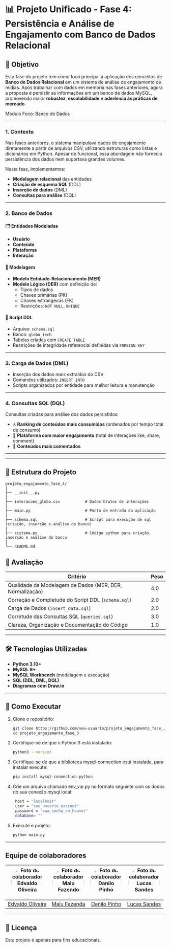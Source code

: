 # 📊 Projeto Unificado - Fase 4: Persistência e Análise de Engajamento com Banco de Dados Relacional

## 📌 Objetivo

Esta fase do projeto tem como foco principal a aplicação dos conceitos de **Banco de Dados Relacional** em um sistema de análise de engajamento de mídias. Após trabalhar com dados em memória nas fases anteriores, agora a proposta é persistir as informações em um banco de dados MySQL, promovendo maior **robustez**, **escalabilidade** e **aderência às práticas de mercado**.

Módulo Foco: Banco de Dados

---
### 1. Contexto

Nas fases anteriores, o sistema manipulava dados de engajamento diretamente a partir de arquivos CSV, utilizando estruturas como listas e dicionários em Python. Apesar de funcional, essa abordagem não fornecia persistência dos dados nem suportava grandes volumes.

Nesta fase, implementamos:

- **Modelagem relacional** das entidades
- **Criação de esquema SQL** (DDL)
- **Inserção de dados** (DML)
- **Consultas para análise** (DQL)

---

### 2. Banco de Dados

#### 🗂️ Entidades Modeladas

- **Usuário**
- **Conteúdo**
- **Plataforma**
- **Interação**

#### 🧩 Modelagem

- **Modelo Entidade-Relacionamento (MER)**
- **Modelo Lógico (DER)** com definição de:
  - Tipos de dados
  - Chaves primárias (PK)
  - Chaves estrangeiras (FK)
  - Restrições: `NOT NULL`, `UNIQUE`

#### 📄 Script DDL

- Arquivo: `schema.sql`
- Banco: `globo_tech`
- Tabelas criadas com `CREATE TABLE`
- Restrições de integridade referencial definidas via `FOREIGN KEY`

---

### 3. Carga de Dados (DML)

- Inserção dos dados reais extraídos do CSV
- Comandos utilizados: `INSERT INTO`
- Scripts organizados por entidade para melhor leitura e manutenção

---

### 4. Consultas SQL (DQL)

Consultas criadas para análise dos dados persistidos:

- 🔝 **Ranking de conteúdos mais consumidos** (ordenados por tempo total de consumo)
- 🚀 **Plataforma com maior engajamento** (total de interações like, share, comment)
- 💬 **Conteúdos mais comentados**

---

---

## 📂 Estrutura do Projeto

```
projeto_engajamento_fase_4/
│
├── __init__.py
|
├── interacoes_globo.csv           # Dados brutos de interações
|
├── main.py                        # Ponto de entrada da aplicação
|
├── schema.sql                     # Script para execução de sql (criação, inserção e análise do banco)
|
├── sistema.py                     # Código python para criação, inserção e análise do banco
|
└── README.md
```

## 🧪 Avaliação

| Critério                                                     | Peso |
|--------------------------------------------------------------|------|
| Qualidade da Modelagem de Dados (MER, DER, Normalização)     | 4.0  |
| Correção e Completude do Script DDL (`schema.sql`)           | 2.0  |
| Carga de Dados (`insert_data.sql`)                           | 2.0  |
| Corretude das Consultas SQL (`queries.sql`)                  | 3.0  |
| Clareza, Organização e Documentação do Código                | 1.0  |

---

## 🛠️ Tecnologias Utilizadas

- **Python 3.10+**
- **MySQL 8+**
- **MySQL Workbench** (modelagem e execução)
- **SQL (DDL, DML, DQL)**
- **Diagramas com Draw.io**

---

## 🚀 Como Executar

1. Clone o repositório:

   ```bash
   git clone https://github.com/seu-usuario/projeto_engajamento_fase_.git
   cd projeto_engajamento_fase_3
   ```

2. Certifique-se de que o Python 3 está instalado:

   ```bash
   python3 --version
   ```

3. Certifique-se de que a biblioteca mysql-connection está instalada, para instalar execute:

   ```bash
   pip install mysql-connection-python
   ```

4. Crie um arquivo chamado env_var.py no formato seguinte com os dodos do sua conexão mysql local:
   ```bash
    host = "localhost"
    user = "seu_usuario ex:root"
    password = "sua_senha_se_houver" 
    database= ""
   ```

5. Execute o projeto:
   ```bash
   python main.py
   ```

---


## Equipe de colaboradores

| <img src="https://github.com/EdOliveiraJr.png" width="100px" style="border-radius: 50%;" alt="Foto do colaborador Edvaldo Oliveira"/> | <img src="https://github.com/malufazenda.png" width="100px" style="border-radius: 50%;" alt="Foto do colaborador Malu Fazendo"/> | <img src="https://github.com/danilodpx.png" width="100px" style="border-radius: 50%;" alt="Foto do colaborador Danilo Pinho"/> | <img src="https://github.com/LucasSandes07.png" width="100px" style="border-radius: 50%;" alt="Foto do colaborador Lucas Sandes"/> |
| :-----------------------------------------------------------------------------------------------------------------------------------: |  :--------------------------------------------------------------------------------------------------------------------------------: | :----------------------------------------------------------------------------------------------------------------------------: | :--------------------------------------------------------------------------------------------------------------------------------: |
|                            <a href="https://github.com/EdOliveiraJr" target="_blank"> Edvaldo Oliveira</a>                            |                            <a href="https://github.com/malufazenda" target="_blank"> Malu Fazenda</a>                            |                           <a href="https://github.com/danilodpx" target="_blank"> Danilo Pinho </a>                            |                           <a href="https://github.com/LucasSandes07" target="_blank"> Lucas Sandes </a>                            |

---

## 📝 Licença

Este projeto é apenas para fins educacionais.
